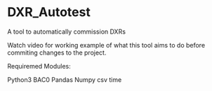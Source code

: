 # DXR_Autotest
A tool to automatically commission DXRs

Watch video for working example of what this tool aims to do before commiting changes to the project.

Requiremed Modules:

Python3
BAC0
Pandas
Numpy
csv
time
